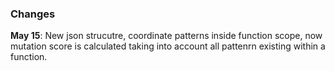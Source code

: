 ### Changes 

**May 15**: New json strucutre, coordinate patterns inside function scope, now mutation score is calculated taking into account all pattenrn existing within a function.